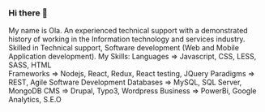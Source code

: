 ### Hi there 👋
My name is Ola. An experienced technical support with a demonstrated history of working in the Information technology and services industry. Skilled in Technical support,  Software development (Web and Mobile Application development).
My Skills:
  Languages => Javascript, CSS, LESS, SASS, HTML <br>
  Frameworks => Nodejs, React, Redux, React testing, JQuery
  Paradigms => REST, Agile Software Development
  Databases => MySQL, SQL Server, MongoDB
  CMS => Drupal, Typo3, Wordpress
  Business => PowerBi, Google Analytics, S.E.O

<!--
**dolpazinho/dolpazinho** is a ✨ _special_ ✨ repository because its `README.md` (this file) appears on your GitHub profile.

Here are some ideas to get you started:

- 🔭 I’m currently working on ...
- 🌱 I’m currently learning ...
- 👯 I’m looking to collaborate on ...
- 🤔 I’m looking for help with ...
- 💬 Ask me about ...
- 📫 How to reach me: ...
- 😄 Pronouns: ...
- ⚡ Fun fact: ...
-->
